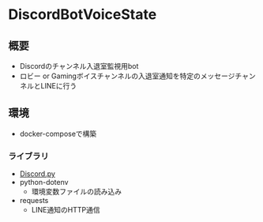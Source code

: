 # DiscordBotVoiceState

## 概要

* Discordのチャンネル入退室監視用bot
* ロビー or Gamingボイスチャンネルの入退室通知を特定のメッセージチャンネルとLINEに行う

## 環境

* docker-composeで構築

### ライブラリ

* [Discord.py](https://discordpy.readthedocs.io/ja/latest/api.html)
* python-dotenv
  * 環境変数ファイルの読み込み
* requests
  * LINE通知のHTTP通信
